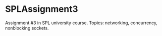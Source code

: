 # SPLAssignment3
Assignment #3 in SPL university course. Topics: networking, concurrency, nonblocking sockets.
